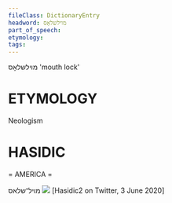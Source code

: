 ```yaml
---
fileClass: DictionaryEntry
headword: מוילשלאָס
part_of_speech: 
etymology: 
tags: 
---
```

מוילשלאָס
'mouth lock'

ETYMOLOGY
===========
Neologism

HASIDIC
=======
= AMERICA = 

מויל־שלאס
![](https://ia800706.us.archive.org/20/items/Hasidic_Yiddish_Images/moyl-shlos-Hasidic-Yiddish-3-June-2020.jpg)
[Hasidic2 on Twitter, 3 June 2020]